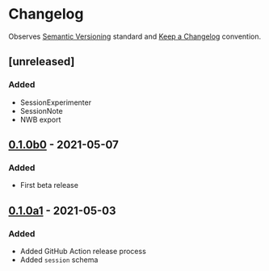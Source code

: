# Changelog

Observes [Semantic Versioning](https://semver.org/spec/v2.0.0.html) standard and [Keep a Changelog](https://keepachangelog.com/en/1.0.0/) convention.

## [unreleased] 
### Added
+ SessionExperimenter
+ SessionNote
+ NWB export


## [0.1.0b0] - 2021-05-07
### Added
+ First beta release


## [0.1.0a1] - 2021-05-03
### Added 
+ Added GitHub Action release process
+ Added `session` schema


[0.1.0b0]: https://github.com/datajoint/element-session/compare/0.1.0a1...0.1.0b0
[0.1.0a1]: https://github.com/datajoint/element-session/releases/tag/0.1.0a1
